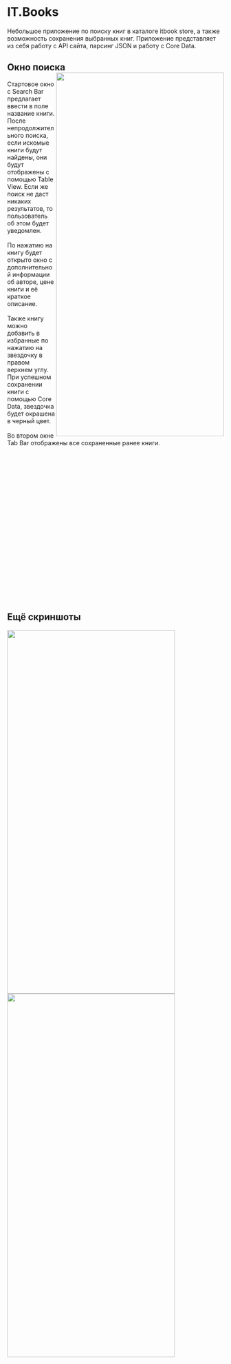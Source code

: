 # IT.Books

Небольшое приложение по поиску книг в каталоге itbook store, а также возможность сохранения выбранных книг. Приложение представляет из себя работу с API сайта, парсинг JSON и работу с Core Data.

<h2>Окно поиска
<a><img src="https://user-images.githubusercontent.com/45755611/138148460-f2b8a0bf-9b4d-48dd-94f3-f4d89bc833df.png" align="right" height="844" width="390" ></a></h2>
Стартовое окно с Search Bar предлагает ввести в поле название книги. После непродолжительного поиска, если искомые книги будут найдены, они будут отображены с помощью Table View. Если же поиск не даст никаких результатов, то пользователь об этом будет уведомлен.
<br><br>По нажатию на книгу будет открыто окно с дополнительной информации об авторе, цене книги и её краткое описание.
<br><br>Также книгу можно добавить в избранные по нажатию на звездочку в правом верхнем углу. При успешном сохранении книги с помощью Core Data, звездочка будет окрашена в черный цвет.
<br><br>Во втором окне Tab Bar отображены все сохраненные ранее книги.

<br><br><br><br><br><br><br><br><br><br><br><br><br><br><br><br><br><br><br><br>
<h2> Ещё скриншоты</h2>

<a><img src="https://user-images.githubusercontent.com/45755611/138148483-cb0e1bcb-02db-423b-81a5-497ba6392077.png" align="left" height="844" width="390" ></a></h2>
<a><img src="https://user-images.githubusercontent.com/45755611/138148679-004a4a3e-cd41-49c4-ad25-5ea82661f785.png" align="left" height="844" width="390" ></a></h2>

